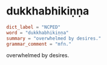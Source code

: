 # dukkhabhikiṇṇa

``` toml
dict_label = "NCPED"
word = "dukkhabhikiṇṇa"
summary = "overwhelmed by desires."
grammar_comment = "mfn."
```

overwhelmed by desires.

